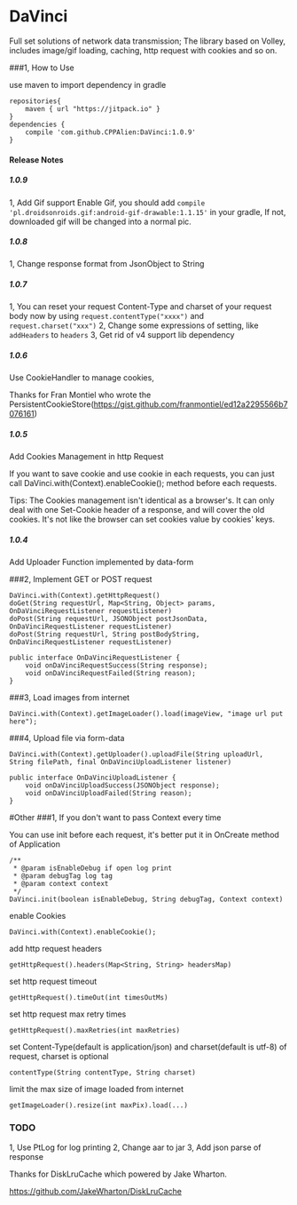 # DaVinci
Full set solutions of network data transmission; 
The library based on Volley, includes image/gif loading, caching, http request with cookies and so on.

###1, How to Use

use maven to import dependency in gradle

```
repositories{
    maven { url "https://jitpack.io" }
}
dependencies {
    compile 'com.github.CPPAlien:DaVinci:1.0.9'
}
```

#### Release Notes

##### 1.0.9
1, Add Gif support
Enable Gif, you should add `compile 'pl.droidsonroids.gif:android-gif-drawable:1.1.15'` in your gradle,
If not, downloaded gif will be changed into a normal pic.

##### 1.0.8
1, Change response format from JsonObject to String

##### 1.0.7
1, You can reset your request Content-Type and charset of your request body now by using `request.contentType("xxxx")` and `request.charset("xxx")`
2, Change some expressions of setting, like `addHeaders` to `headers`
3, Get rid of v4 support lib dependency

##### 1.0.6
Use CookieHandler to manage cookies, 

Thanks for Fran Montiel who wrote the PersistentCookieStore(https://gist.github.com/franmontiel/ed12a2295566b7076161)

##### 1.0.5

Add Cookies Management in http Request

If you want to save cookie and use cookie in each requests, 
you can just call DaVinci.with(Context).enableCookie(); method before each requests.

Tips: The Cookies management isn't identical as a browser's. It can only deal with one Set-Cookie header of
a response, and will cover the old cookies. It's not like the browser can set cookies value by cookies' keys.

##### 1.0.4
Add Uploader Function implemented by data-form

###2, Implement GET or POST request
```
DaVinci.with(Context).getHttpRequest()
doGet(String requestUrl, Map<String, Object> params, OnDaVinciRequestListener requestListener)
doPost(String requestUrl, JSONObject postJsonData, OnDaVinciRequestListener requestListener)
doPost(String requestUrl, String postBodyString, OnDaVinciRequestListener requestListener)

public interface OnDaVinciRequestListener {
    void onDaVinciRequestSuccess(String response);
    void onDaVinciRequestFailed(String reason);
}
```

###3, Load images from internet
```
DaVinci.with(Context).getImageLoader().load(imageView, "image url put here");
```

###4, Upload file via form-data
```
DaVinci.with(Context).getUploader().uploadFile(String uploadUrl, String filePath, final OnDaVinciUploadListener listener)

public interface OnDaVinciUploadListener {
    void onDaVinciUploadSuccess(JSONObject response);
    void onDaVinciUploadFailed(String reason);
}
```


#Other
###1, If you don't want to pass Context every time

You can use init before each request, it's better put it in OnCreate method of Application
```
/**
 * @param isEnableDebug if open log print
 * @param debugTag log tag
 * @param context context
 */
DaVinci.init(boolean isEnableDebug, String debugTag, Context context)
```

enable Cookies
```
DaVinci.with(Context).enableCookie();
```
add http request headers
```
getHttpRequest().headers(Map<String, String> headersMap)
```
set http request timeout
```
getHttpRequest().timeOut(int timesOutMs)
```
set http request max retry times
```
getHttpRequest().maxRetries(int maxRetries)
```
set Content-Type(default is application/json) and charset(default is utf-8) of request, charset is optional
```
contentType(String contentType, String charset)
```

limit the max size of image loaded from internet
```
getImageLoader().resize(int maxPix).load(...)
```

### TODO
1, Use PtLog for log printing
2, Change aar to jar
3, Add json parse of response

Thanks for DiskLruCache which powered by Jake Wharton.

https://github.com/JakeWharton/DiskLruCache
